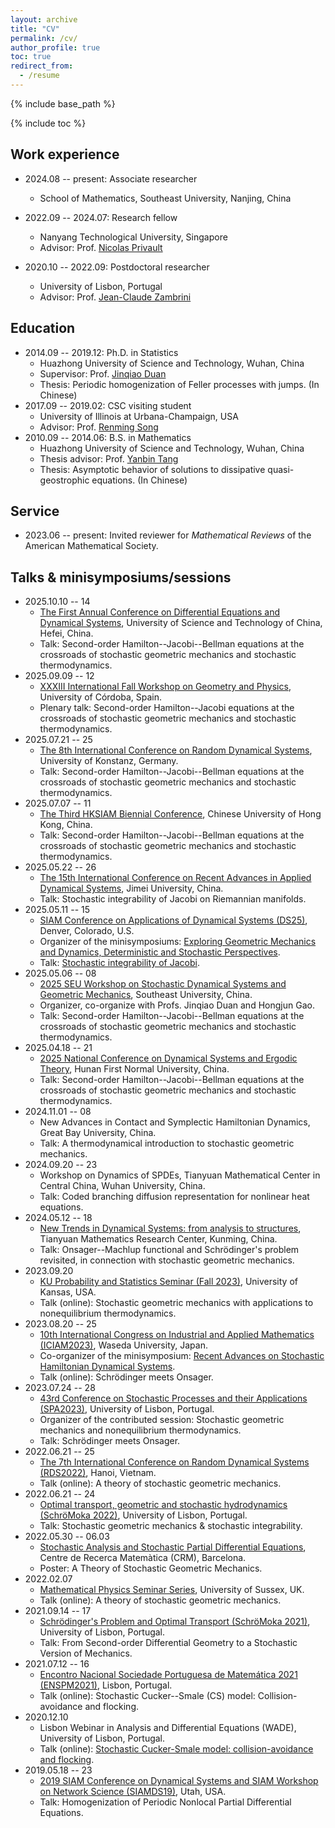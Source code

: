 ```yaml
---
layout: archive
title: "CV"
permalink: /cv/
author_profile: true
toc: true
redirect_from:
  - /resume
---
```


{% include base_path %}

{% include toc %}

## Work experience

* 2024.08 -- present: Associate researcher
  * School of Mathematics, Southeast University, Nanjing, China

* 2022.09 -- 2024.07: Research fellow
  * Nanyang Technological University, Singapore
  * Advisor: Prof. [Nicolas Privault](https://personal.ntu.edu.sg/nprivault/)

* 2020.10 -- 2022.09: Postdoctoral researcher
  * University of Lisbon, Portugal
  * Advisor: Prof. [Jean-Claude Zambrini](http://gfm.cii.fc.ul.pt/people/jczambrini/)


## Education

* 2014.09 -- 2019.12: Ph.D. in Statistics
  * Huazhong University of Science and Technology, Wuhan, China
  * Supervisor: Prof. [Jinqiao Duan](https://jqduan.github.io/)
  * Thesis: Periodic homogenization of Feller processes with jumps. (In Chinese)
* 2017.09 -- 2019.02: CSC visiting student
  * University of Illinois at Urbana-Champaign, USA
  * Advisor: Prof. [Renming Song](http://rsong.web.illinois.edu/)
* 2010.09 -- 2014.06: B.S. in Mathematics
  * Huazhong University of Science and Technology, Wuhan, China
  * Thesis advisor: Prof. [Yanbin Tang](https://www.researchgate.net/profile/Yanbin_Tang)
  * Thesis: Asymptotic behavior of solutions to dissipative quasi-geostrophic equations. (In Chinese)


## Service

* 2023.06 -- present: Invited reviewer for *Mathematical Reviews* of the American Mathematical Society.


## Talks & minisymposiums/sessions

- 2025.10.10 -- 14
  - [The First Annual Conference on Differential Equations and Dynamical Systems](https://www.smartchair.org/hp/WD2025/TOP/), University of Science and Technology of China, Hefei, China.
  - Talk: Second-order Hamilton--Jacobi--Bellman equations at the crossroads of stochastic geometric mechanics and stochastic thermodynamics.
- 2025.09.09 -- 12
  - [XXXIII International Fall Workshop on Geometry and Physics](https://www.uco.es/congresos/ifwgp2025/), University of Córdoba, Spain.
  - Plenary talk: Second-order Hamilton--Jacobi equations at the crossroads of stochastic geometric mechanics and stochastic thermodynamics.
- 2025.07.21 -- 25
  - [The 8th International Conference on Random Dynamical Systems](https://www.mathematik.uni-konstanz.de/neamtu/research/sonderforschungsbereich), University of Konstanz, Germany.
  - Talk: Second-order Hamilton--Jacobi--Bellman equations at the crossroads of stochastic geometric mechanics and stochastic thermodynamics.
- 2025.07.07 -- 11
  - [The Third HKSIAM Biennial Conference](https://www.math.cuhk.edu.hk/conference/hksiam2025/index.php), Chinese University of Hong Kong, China.
  - Talk: Second-order Hamilton--Jacobi--Bellman equations at the crossroads of stochastic geometric mechanics and stochastic thermodynamics.
- 2025.05.22 -- 26
  - [The 15th International Conference on Recent Advances in Applied Dynamical Systems](https://book.yunzhan365.com/wtcxb/anof/mobile/index.html), Jimei University, China.
  - Talk: Stochastic integrability of Jacobi on Riemannian manifolds.
- 2025.05.11 -- 15
  - [SIAM Conference on Applications of Dynamical Systems (DS25)](https://www.siam.org/conferences-events/past-event-archive/ds25/), Denver, Colorado, U.S.
  - Organizer of the minisymposiums: [Exploring Geometric Mechanics and Dynamics, Deterministic and Stochastic Perspectives](https://meetings.siam.org/sess/dsp_programsess.cfm?SESSIONCODE=82797).
  - Talk: [Stochastic integrability of Jacobi](https://meetings.siam.org/sess/dsp_talk.cfm?p=144268).
- 2025.05.06 -- 08
  - [2025 SEU Workshop on Stochastic Dynamical Systems and Geometric Mechanics](https://math.seu.edu.cn/2025/0506/c15556a526975/page.htm), Southeast University, China.
  - Organizer, co-organize with Profs. Jinqiao Duan and Hongjun Gao.
  - Talk: Second-order Hamilton--Jacobi--Bellman equations at the crossroads of stochastic geometric mechanics and stochastic thermodynamics.
- 2025.04.18 -- 21
  - [2025 National Conference on Dynamical Systems and Ergodic Theory](https://mm.scimeeting.cn/cn/minisite/index/27928), Hunan First Normal University, China.
  - Talk: Second-order Hamilton--Jacobi--Bellman equations at the crossroads of stochastic geometric mechanics and stochastic thermodynamics.
- 2024.11.01 -- 08
  - New Advances in Contact and Symplectic Hamiltonian Dynamics, Great Bay University, China.
  - Talk: A thermodynamical introduction to stochastic geometric mechanics.
- 2024.09.20 -- 23
  - Workshop on Dynamics of SPDEs, Tianyuan Mathematical Center in Central China, Wuhan University, China. 
  - Talk: Coded branching diffusion representation for nonlinear heat equations.
- 2024.05.12 -- 18
  - [New Trends in Dynamical Systems: from analysis to structures](http://tianyuan.amss.ac.cn/ztyt/info/2024/145125.html), Tianyuan Mathematics Research Center, Kunming, China. 
  - Talk: Onsager--Machlup functional and Schrödinger's problem revisited, in connection with stochastic geometric mechanics.
- 2023.09.20
  - [KU Probability and Statistics Seminar (Fall 2023)](https://zhipengliu.ku.edu/seminar/2023Fall/), University of Kansas, USA. 
  - Talk (online): Stochastic geometric mechanics with applications to nonequilibrium thermodynamics.
- 2023.08.20 -- 25
  - [10th International Congress on Industrial and Applied Mathematics (ICIAM2023)](https://iciam2023.org/), Waseda University, Japan. 
  - Co-organizer of the minisymposium: [Recent Advances on Stochastic Hamiltonian Dynamical Systems](https://iciam2023.org/registered_data?id=00065). 
  - Talk (online): Schrödinger meets Onsager.
- 2023.07.24 -- 28
  - [43rd Conference on Stochastic Processes and their Applications (SPA2023)](https://www.spa2023.org/), University of Lisbon, Portugal. 
  - Organizer of the contributed session: Stochastic geometric mechanics and nonequilibrium thermodynamics. 
  - Talk: Schrödinger meets Onsager.
- 2022.06.21 -- 25
  - [The 7th International Conference on Random Dynamical Systems (RDS2022)](http://math.ac.vn/conference/RDS2021_22/index.php?option=com_content&view=article&id=102:home-rds2022&catid=78:hoi-nghi&Itemid=435&lang=vi), Hanoi, Vietnam. 
  - Talk (online): A theory of stochastic geometric mechanics.
- 2022.06.21 -- 24
  - [Optimal transport, geometric and stochastic hydrodynamics (SchröMoka 2022)](https://sites.google.com/view/schromoka-2022-conference/), University of Lisbon, Portugal. 
  - Talk: Stochastic geometric mechanics & stochastic integrability.
- 2022.05.30 -- 06.03
  - [Stochastic Analysis and Stochastic Partial Differential Equations](https://www.crm.cat/conference-on-stochastic-analysis-and-stochastic-pdes/), Centre de Recerca Matemàtica (CRM), Barcelona.
  - Poster: A Theory of Stochastic Geometric Mechanics.
- 2022.02.07
  - [Mathematical Physics Seminar Series](https://www.maths.sussex.ac.uk/seminars/mathphys.html), University of Sussex, UK. 
  - Talk (online): A theory of stochastic geometric mechanics.
- 2021.09.14 -- 17
  - [Schrödinger's Problem and Optimal Transport (SchröMoka 2021)](https://sites.google.com/view/schromoka-2021-conference/), University of Lisbon, Portugal. 
  - Talk: From Second-order Differential Geometry to a Stochastic Version of Mechanics.
- 2021.07.12 -- 16
  - [Encontro Nacional Sociedade Portuguesa de Matemática 2021 (ENSPM2021)](https://enspm2021.spm.pt/), Lisbon, Portugal. 
  - Talk (online): Stochastic Cucker--Smale (CS) model: Collision-avoidance and flocking.
- 2020.12.10
  - Lisbon Webinar in Analysis and Differential Equations (WADE), University of Lisbon, Portugal. 
  - Talk (online): [Stochastic Cucker-Smale model: collision-avoidance and flocking](https://wade.ulisboa.pt/seminars?id=5979).
- 2019.05.18 -- 23
  - [2019 SIAM Conference on Dynamical Systems and SIAM Workshop on Network Science (SIAMDS19)](https://www.siam.org/conferences/cm/conference/ds19), Utah, USA.
  - Talk: Homogenization of Periodic Nonlocal Partial Differential Equations.
